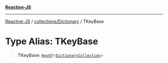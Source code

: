 [**Reactive-JS**](../../../README.md)

***

[Reactive-JS](../../../README.md) / [collections/Dictionary](../README.md) / TKeyBase

# Type Alias: TKeyBase

> **TKeyBase**: [`KeyOf`](../../type-aliases/KeyOf.md)\<[`DictionaryCollection`](../interfaces/DictionaryCollection.md)\>
